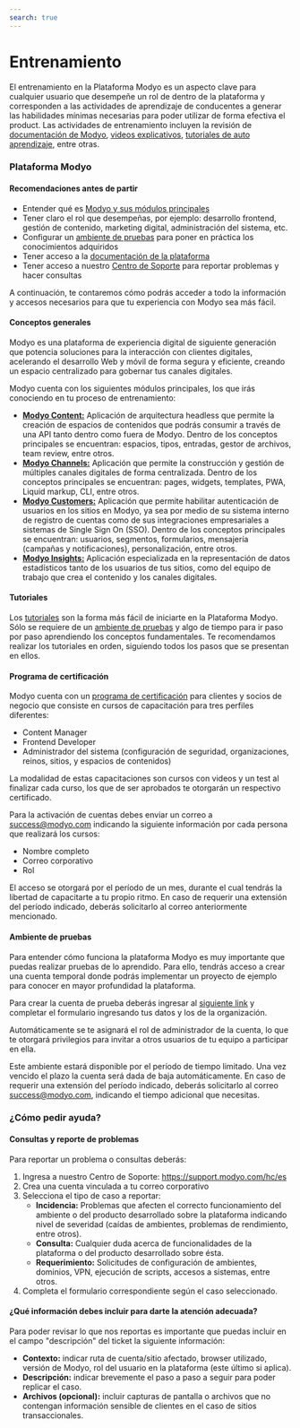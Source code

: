 ```yaml
---
search: true
---
```


# Entrenamiento

El entrenamiento en la Plataforma Modyo es un aspecto clave para cualquier usuario que desempeñe un rol de dentro de la plataforma y corresponden a las actividades de aprendizaje de conducentes a generar las habilidades mínimas necesarias para poder utilizar de forma efectiva el product. Las actividades de entrenamiento incluyen la revisión de [documentación de Modyo](/es/platform), [videos explicativos](https://www.youtube.com/channel/UCfss-k1zmkszMoNKzYRoGew), [tutoriales de auto aprendizaje](/es/platform/tutorials), entre otras.

### Plataforma Modyo

#### Recomendaciones antes de partir
- Entender qué es [Modyo y sus módulos principales](https://www.modyo.com/platform)
- Tener claro el rol que desempeñas, por ejemplo: desarrollo frontend, gestión de contenido, marketing digital, administración del sistema, etc.
- Configurar un [ambiente de pruebas](https://platform.modyo.cloud/onboarding) para poner en práctica los conocimientos adquiridos
- Tener acceso a la [documentación de la plataforma](/es/platform/core)
- Tener acceso a nuestro [Centro de Soporte](https://support.modyo.com/hc/es) para reportar problemas y hacer consultas

A continuación, te contaremos cómo podrás acceder a todo la información y accesos necesarios para que tu experiencia con Modyo sea más fácil.

#### Conceptos generales
Modyo es una plataforma de experiencia digital de siguiente generación que potencia soluciones para la interacción con clientes digitales, acelerando el desarrollo Web y móvil de forma segura y eficiente, creando un espacio centralizado para gobernar tus canales digitales.

Modyo cuenta con los siguientes módulos principales, los que irás conociendo en tu proceso de entrenamiento:
- [**Modyo Content:**](/es/platform/content) Aplicación de arquitectura headless que permite la creación de espacios de contenidos que podrás consumir a través de una API tanto dentro como fuera de Modyo. Dentro de los conceptos principales se encuentran: espacios, tipos, entradas, gestor de archivos, team review, entre otros.
- [**Modyo Channels:**](/es/platform/channels) Aplicación que permite la construcción y gestión de múltiples canales digitales de forma centralizada. Dentro de los conceptos principales se encuentran: pages, widgets, templates, PWA, Liquid markup, CLI, entre otros.
- [**Modyo Customers:**](/es/platform/customers) Aplicación que permite habilitar autenticación de usuarios en los sitios en Modyo, ya sea por medio de su sistema interno de registro de cuentas como de sus integraciones empresariales a sistemas de Single Sign On (SSO). Dentro de los conceptos principales se encuentran: usuarios, segmentos, formularios, mensajería (campañas y notificaciones), personalización, entre otros.
- [**Modyo Insights:**](/es/platform/insights) Aplicación especializada en la representación de datos estadísticos tanto de los usuarios de tus sitios, como del equipo de trabajo que crea el contenido y los canales digitales.

#### Tutoriales
Los [tutoriales](/es/platform/tutorials) son la forma más fácil de iniciarte en la Plataforma Modyo. Sólo se requiere de un [ambiente de pruebas](/es/platform/training.html#ambiente-de-pruebas) y algo de tiempo para ir paso por paso aprendiendo los conceptos fundamentales.
Te recomendamos realizar los tutoriales en orden, siguiendo todos los pasos que se presentan en ellos.

#### Programa de certificación
Modyo cuenta con un [programa de certificación](https://training.modyo.com/catalog) para clientes y socios de negocio que consiste en cursos de capacitación para tres perfiles diferentes:
- Content Manager
- Frontend Developer
- Administrador del sistema (configuración de seguridad, organizaciones, reinos, sitios, y espacios de contenidos)

La modalidad de estas capacitaciones son cursos con videos y un test al finalizar cada curso, los que de ser aprobados te otorgarán un respectivo certificado.
 
Para la activación de cuentas debes enviar un correo a [success@modyo.com](mailto:success@modyo.com) indicando la siguiente información por cada persona que realizará los cursos:
- Nombre completo
- Correo corporativo
- Rol
 
El acceso se otorgará por el período de un mes, durante el cual tendrás la libertad de capacitarte a tu propio ritmo. En caso de requerir una extensión del período indicado, deberás solicitarlo al correo anteriormente mencionado.

#### Ambiente de pruebas
Para entender cómo funciona la plataforma Modyo es muy importante que puedas realizar pruebas de lo aprendido. Para ello, tendrás acceso a crear una cuenta temporal donde podrás implementar un proyecto de ejemplo para conocer en mayor profundidad la plataforma.

Para crear la cuenta de prueba deberás ingresar al [siguiente link](https://platform.modyo.cloud/onboarding) y completar el formulario ingresando tus datos y los de la organización.

Automáticamente se te asignará el rol de administrador de la cuenta, lo que te otorgará privilegios para invitar a otros usuarios de tu equipo a participar en ella.

Este ambiente estará disponible por el período de tiempo limitado. Una vez vencido el plazo la cuenta será dada de baja automáticamente. En caso de requerir una extensión del período indicado, deberás solicitarlo al correo [success@modyo.com](mailto:success@modyo.com), indicando el tiempo adicional que necesitas.

### ¿Cómo pedir ayuda?

#### Consultas y reporte de problemas
Para reportar un problema o consultas deberás:
1. Ingresa a nuestro Centro de Soporte: https://support.modyo.com/hc/es
2. Crea una cuenta vinculada a tu correo corporativo
3. Selecciona el tipo de caso a reportar:
    - **Incidencia:** Problemas que afecten el correcto funcionamiento del ambiente o del producto desarrollado sobre la plataforma indicando nivel de severidad (caídas de ambientes, problemas de rendimiento, entre otros).
    - **Consulta:** Cualquier duda acerca de funcionalidades de la plataforma o del producto desarrollado sobre ésta.
    - **Requerimiento:** Solicitudes de configuración de ambientes, dominios, VPN, ejecución de scripts, accesos a sistemas, entre otros.
4. Completa el formulario correspondiente según el caso seleccionado.

#### ¿Qué información debes incluir para darte la atención adecuada?
Para poder revisar lo que nos reportas es importante que puedas incluir en el campo "descripción" del ticket la siguiente información:
- **Contexto:** indicar ruta de cuenta/sitio afectado, browser utilizado, versión de Modyo, rol del usuario en la plataforma (este último si aplica).
- **Descripción:** indicar brevemente el paso a paso a seguir para poder replicar el caso.
- **Archivos (opcional):** incluir capturas de pantalla o archivos que no contengan información sensible de clientes en el caso de sitios transaccionales.